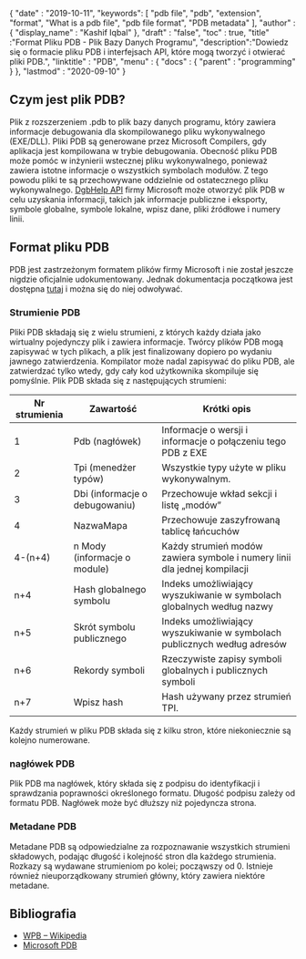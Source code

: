{
  "date" : "2019-10-11",
  "keywords": [ "pdb file", "pdb", "extension", "format", "What is a pdb file", "pdb file format", "PDB metadata" ],
  "author" : {
    "display_name" : "Kashif Iqbal"
},
  "draft" : "false",
  "toc" : true,
  "title" :"Format Pliku PDB - Plik Bazy Danych Programu",
  "description":"Dowiedz się o formacie pliku PDB i interfejsach API, które mogą tworzyć i otwierać pliki PDB.",
  "linktitle" : "PDB",
  "menu" : {
    "docs" : {
      "parent" : "programming"
}
},
  "lastmod" : "2020-09-10"
}

## Czym jest plik PDB?

Plik z rozszerzeniem .pdb to plik bazy danych programu, który zawiera informacje debugowania dla skompilowanego pliku wykonywalnego (EXE/DLL). Pliki PDB są generowane przez Microsoft Compilers, gdy aplikacja jest kompilowana w trybie debugowania. Obecność pliku PDB może pomóc w inżynierii wstecznej pliku wykonywalnego, ponieważ zawiera istotne informacje o wszystkich symbolach modułów. Z tego powodu pliki te są przechowywane oddzielnie od ostatecznego pliku wykonywalnego. [DgbHelp API](https://learn.microsoft.com/en-us/windows/win32/debug/dbghelp-functions) firmy Microsoft może otworzyć plik PDB w celu uzyskania informacji, takich jak informacje publiczne i eksporty, symbole globalne, symbole lokalne, wpisz dane, pliki źródłowe i numery linii.

## Format pliku PDB

PDB jest zastrzeżonym formatem plików firmy Microsoft i nie został jeszcze nigdzie oficjalnie udokumentowany. Jednak dokumentacja początkowa jest dostępna [tutaj](https://github.com/Microsoft/microsoft-pdb) i można się do niej odwoływać.

### Strumienie PDB

Pliki PDB składają się z wielu strumieni, z których każdy działa jako wirtualny pojedynczy plik i zawiera informacje. Twórcy plików PDB mogą zapisywać w tych plikach, a plik jest finalizowany dopiero po wydaniu jawnego zatwierdzenia. Kompilator może nadal zapisywać do pliku PDB, ale zatwierdzać tylko wtedy, gdy cały kod użytkownika skompiluje się pomyślnie. Plik PDB składa się z następujących strumieni:

|Nr strumienia |Zawartość |Krótki opis|
---|---|---|
|1| Pdb (nagłówek) |Informacje o wersji i informacje o połączeniu tego PDB z EXE|
|2| Tpi (menedżer typów) |Wszystkie typy użyte w pliku wykonywalnym.|
|3| Dbi (informacje o debugowaniu) |Przechowuje wkład sekcji i listę „modów”|
|4| NazwaMapa| Przechowuje zaszyfrowaną tablicę łańcuchów|
|4-(n+4)| n Mody (informacje o module)| Każdy strumień modów zawiera symbole i numery linii dla jednej kompilacji|
|n+4| Hash globalnego symbolu| Indeks umożliwiający wyszukiwanie w symbolach globalnych według nazwy|
|n+5| Skrót symbolu publicznego| Indeks umożliwiający wyszukiwanie w symbolach publicznych według adresów|
|n+6| Rekordy symboli| Rzeczywiste zapisy symboli globalnych i publicznych symboli|
|n+7| Wpisz hash| Hash używany przez strumień TPI.|

Każdy strumień w pliku PDB składa się z kilku stron, które niekoniecznie są kolejno numerowane.

### nagłówek PDB

Plik PDB ma nagłówek, który składa się z podpisu do identyfikacji i sprawdzania poprawności określonego formatu. Długość podpisu zależy od formatu PDB. Nagłówek może być dłuższy niż pojedyncza strona.

### Metadane PDB
Metadane PDB są odpowiedzialne za rozpoznawanie wszystkich strumieni składowych, podając długość i kolejność stron dla każdego strumienia. Rozkazy są wydawane strumieniom po kolei; począwszy od 0. Istnieje również nieuporządkowany strumień główny, który zawiera niektóre metadane.

## Bibliografia
* [WPB – Wikipedia](https://en.wikipedia.org/wiki/Program_database)
* [Microsoft PDB](https://github.com/Microsoft/microsoft-pdb)

